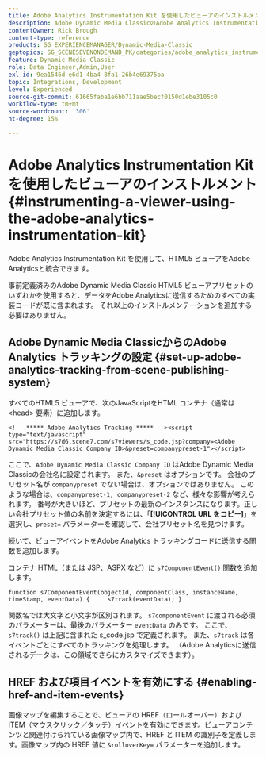 ```yaml
---
title: Adobe Analytics Instrumentation Kit を使用したビューアのインストルメント
description: Adobe Dynamic Media ClassicのAdobe Analytics Instrumentation Kit を使用してビューアをインストルメント化する方法について説明します。
contentOwner: Rick Brough
content-type: reference
products: SG_EXPERIENCEMANAGER/Dynamic-Media-Classic
geptopics: SG_SCENESEVENONDEMAND_PK/categories/adobe_analytics_instrumentation_kit
feature: Dynamic Media Classic
role: Data Engineer,Admin,User
exl-id: 9ea1546d-e6d1-4ba4-8fa1-26b4e69375ba
topic: Integrations, Development
level: Experienced
source-git-commit: 61665faba1e6bb711aae5becf0150d1ebe3105c0
workflow-type: tm+mt
source-wordcount: '306'
ht-degree: 15%

---
```


# Adobe Analytics Instrumentation Kit を使用したビューアのインストルメント{#instrumenting-a-viewer-using-the-adobe-analytics-instrumentation-kit}

Adobe Analytics Instrumentation Kit を使用して、HTML5 ビューアをAdobe Analyticsと統合できます。

事前定義済みのAdobe Dynamic Media Classic HTML5 ビューアプリセットのいずれかを使用すると、データをAdobe Analyticsに送信するためのすべての実装コードが既に含まれます。 それ以上のインストルメンテーションを追加する必要はありません。

## Adobe Dynamic Media ClassicからのAdobe Analytics トラッキングの設定 {#set-up-adobe-analytics-tracking-from-scene-publishing-system}

すべてのHTML5 ビューアで、次のJavaScriptをHTML コンテナ（通常は &lt;head> 要素）に追加します。

```as3
<!-- ***** Adobe Analytics Tracking ***** --><script type="text/javascript" src="https://s7d6.scene7.com/s7viewers/s_code.jsp?company=<Adobe Dynamic Media Classic Company ID>&preset=companypreset-1"></script>
```

ここで、`Adobe Dynamic Media Classic Company ID` はAdobe Dynamic Media Classicの会社名に設定されます。 また、`&preset` はオプションです。 会社のプリセット名が `companypreset` でない場合は、オプションではありません。 このような場合は、`companypreset-1, companypreset-2` など、様々な影響が考えられます。 番号が大きいほど、プリセットの最新のインスタンスになります。正しい会社プリセット値の名前を決定するには、「**[!UICONTROL URL をコピー]**」を選択し、`preset=` パラメーターを確認して、会社プリセット名を見つけます。

続いて、ビューアイベントをAdobe Analytics トラッキングコードに送信する関数を追加します。

コンテナ HTML（または JSP、ASPX など）に `s7ComponentEvent()` 関数を追加します。

```as3
function s7ComponentEvent(objectId, componentClass, instanceName, timeStamp, eventData) {     s7track(eventData); }
```

関数名では大文字と小文字が区別されます。 `s7componentEvent` に渡される必須のパラメーターは、最後のパラメーター `eventData` のみです。 ここで、`s7track()` は上記に含まれた s_code.jsp で定義されます。 また、`s7track` は各イベントごとにすべてのトラッキングを処理します。 （Adobe Analyticsに送信されるデータは、この領域でさらにカスタマイズできます）。

## HREF および項目イベントを有効にする {#enabling-href-and-item-events}

画像マップを編集することで、ビューアの HREF（ロールオーバー）および ITEM（マウスクリック／タッチ）イベントを有効にできます。ビューアコンテンツと関連付けられている画像マップ内で、HREF と ITEM の識別子を定義します。画像マップ内の HREF 値に `&rolloverKey=` パラメーターを追加します。

